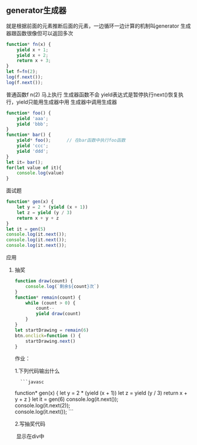 ## generator生成器

   就是根据前面的元素推断后面的元素，一边循环一边计算的机制叫generator
   生成器跟函数很像但可以返回多次

```js
function* fn(x) {
    yield x + 1;
    yield x + 2;
    return x + 3;
}
let f=fn(2);
log(f.next());
log(f.next());
```

 普通函数f n(2) 马上执行 生成器函数不会
      yield表达式是暂停执行next()恢复执行，yield只能用生成器中用
 生成器中调用生成器     

```javascript
function* foo() {
    yield 'aaa';
    yield 'bbb';
}
function* bar() {
    yield* foo();      // 在bar函数中执行foo函数
    yield 'ccc';
    yield 'ddd';
}
let it= bar();
for(let value of it){
    console.log(value)
}
```

面试题

```javascript
function* gen(x) {
    let y = 2 * (yield (x + 1)) 
    let z = yield (y / 3)
    return x + y + z
}
let it = gen(5)
console.log(it.next());  
console.log(it.next());   
console.log(it.next());
```

应用

1. 抽奖

   ```javascript
   function draw(count) {
       console.log(`剩余${count}次`)
   }
   function* remain(count) {
       while (count > 0) {
           count--
           yield draw(count)
       }
   }
   let startDrawing = remain(6)
   btn.onclick=function () {
       startDrawing.next()
   }
   ```

   作业：
   
      1.下列代码输出什么
   
         ```javasc
   function* gen(x) {
       let y = 2 * (yield (x + 1)) 
       let z = yield (y / 3)
       return x + y + z
   }
   let it = gen(6)
   console.log(it.next());  
   console.log(it.next(2));   
   console.log(it.next());
         ```
   
   2.写抽奖代码
   
   ​    显示在div中